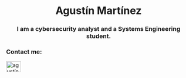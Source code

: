 <h1 align="center">Agustín Martínez</h1>
<h3 align="center">I am a cybersecurity analyst and a Systems Engineering student.</h3>

<h3 align="left">Contact me:</h3>
<p align="left">
<a href="https://linkedin.com/in/agustín-martinez" target="__blank"><img align="center" src="https://raw.githubusercontent.com/rahuldkjain/github-profile-readme-generator/master/src/images/icons/Social/linked-in-alt.svg" alt="agustín martinez" height="30" width="40" /></a>
</p>


